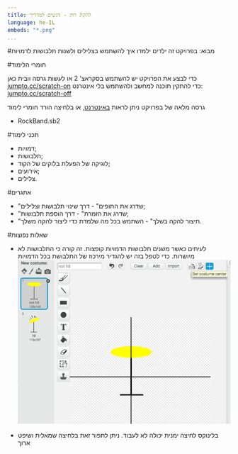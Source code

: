 ```yaml
---
title: להקת רוק - דגשים למדריך
language: he-IL
embeds: "*.png"
...
```


#מבוא:
בפרויקט זה ילדים ילמדו איך להשתמש בצלילים ולשנות תלבושות לדמויות

#חומרי הלימוד

כדי לבצע את הפרויקט יש להשתמש בסקראצ' 2 או לעשות גרסה וובית כאן
 [jumpto.cc/scratch-on](http://jumpto.cc/scratch-on)
כדי להתקין תוכנה למחשב ולהשתמש בלי אינטרנט:
[jumpto.cc/scratch-off](http://jumpto.cc/scratch-off)

גרסה מלאה של בפרויקט ניתן לראות 
<a href="http://scratch.mit.edu/projects/26741186/#editor">באינטרנט</a>, או בלחיצה הורד חומרי לימוד

+ RockBand.sb2

#תכני לימוד
+ דמויות;
+ תלבושות;
+ לוגיקה של הפעלת בלוקים של הקוד;
+ אירועים;
+ צלילים.

#אתגרים
+ "שדרג את התופים" - דרך שינוי תלבושות וצלילים;
+ "שדרג את הזמרת" - דרך הוספת תלבושות;
+ "תיצור להקה בשלך" - השתמש בכל מה שלמדת כדי ליצור להקה משלך.

#שאלות נפוצות
+ לעיתים כאשר משנים תלבושות הדמויות קופצות. זה קורה כי התלבושות לא מיושרות.
    כדי לטפל בזה יש להגדיר מירכוז של התלבושת בכל הדמויות
	![screenshot](band-center.png)

+ בלינוקס לחיצה ימנית יכולה לא לעבוד. ניתן לתפור זאת בלחיצה שמאלית ושיפט ארוך